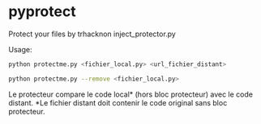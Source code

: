 # pyprotect
Protect your files by trhacknon
inject_protector.py

Usage:
  ```bash
  python protectme.py <fichier_local.py> <url_fichier_distant>
  ```

  ```bash
  python protectme.py --remove <fichier_local.py>
  ```

Le protecteur compare le code local* (hors bloc protecteur) avec le code distant.
*Le fichier distant doit contenir le code original sans bloc protecteur.
